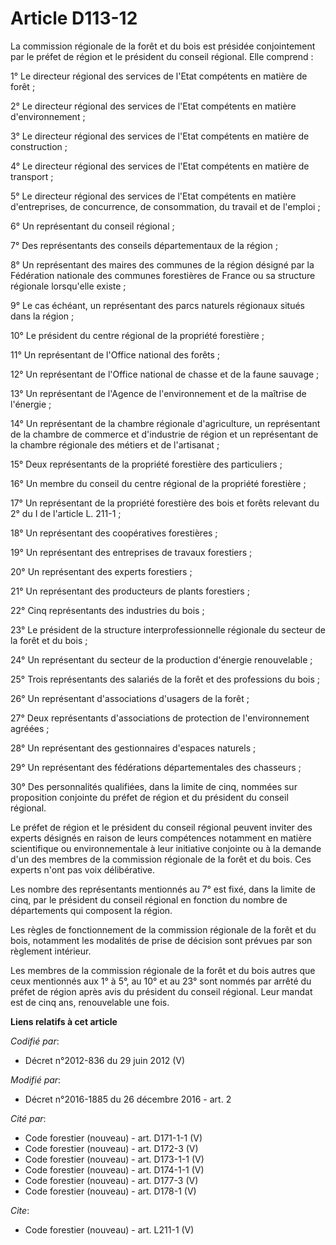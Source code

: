 # Article D113-12

La commission régionale de la forêt et du bois est présidée conjointement par le préfet de région et le président du conseil
régional. Elle comprend : 

1° Le directeur régional des services de l'Etat compétents en matière de forêt ; 

2° Le directeur régional des services de l'Etat compétents en matière d'environnement ; 

3° Le directeur régional des services de l'Etat compétents en matière de construction ; 

4° Le directeur régional des services de l'Etat compétents en matière de transport ; 

5° Le directeur régional des services de l'Etat compétents en matière d'entreprises, de concurrence, de consommation, du
travail et de l'emploi ; 

6° Un représentant du conseil régional ; 

7° Des représentants des conseils départementaux de la région ; 

8° Un représentant des maires des communes de la région désigné par la Fédération nationale des communes forestières de
France ou sa structure régionale lorsqu'elle existe ; 

9° Le cas échéant, un représentant des parcs naturels régionaux situés dans la région ; 

10° Le président du centre régional de la propriété forestière ; 

11° Un représentant de l'Office national des forêts ; 

12° Un représentant de l'Office national de chasse et de la faune sauvage ; 

13° Un représentant de l'Agence de l'environnement et de la maîtrise de l'énergie ; 

14° Un représentant de la chambre régionale d'agriculture, un représentant de la chambre de commerce et d'industrie de région
et un représentant de la chambre régionale des métiers et de l'artisanat ; 

15° Deux représentants de la propriété forestière des particuliers ; 

16° Un membre du conseil du centre régional de la propriété forestière ; 

17° Un représentant de la propriété forestière des bois et forêts relevant du 2° du I de l'article L. 211-1 ; 

18° Un représentant des coopératives forestières ; 

19° Un représentant des entreprises de travaux forestiers ; 

20° Un représentant des experts forestiers ; 

21° Un représentant des producteurs de plants forestiers ; 

22° Cinq représentants des industries du bois ; 

23° Le président de la structure interprofessionnelle régionale du secteur de la forêt et du bois ; 

24° Un représentant du secteur de la production d'énergie renouvelable ; 

25° Trois représentants des salariés de la forêt et des professions du bois ; 

26° Un représentant d'associations d'usagers de la forêt ; 

27° Deux représentants d'associations de protection de l'environnement agréées ; 

28° Un représentant des gestionnaires d'espaces naturels ; 

29° Un représentant des fédérations départementales des chasseurs ; 

30° Des personnalités qualifiées, dans la limite de cinq, nommées sur proposition conjointe du préfet de région et du
président du conseil régional. 

Le préfet de région et le président du conseil régional peuvent inviter des experts désignés en raison de leurs compétences
notamment en matière scientifique ou environnementale à leur initiative conjointe ou à la demande d'un des membres de la
commission régionale de la forêt et du bois. Ces experts n'ont pas voix délibérative. 

Les nombre des représentants mentionnés au 7° est fixé, dans la limite de cinq, par le président du conseil régional en
fonction du nombre de départements qui composent la région. 

Les règles de fonctionnement de la commission régionale de la forêt et du bois, notamment les modalités de prise de décision
sont prévues par son règlement intérieur. 

Les membres de la commission régionale de la forêt et du bois autres que ceux mentionnés aux 1° à 5°, au 10° et au 23° sont
nommés par arrêté du préfet de région après avis du président du conseil régional. Leur mandat est de cinq ans, renouvelable
une fois.

**Liens relatifs à cet article**

_Codifié par_:

  - Décret n°2012-836 du 29 juin 2012 (V)

_Modifié par_:

  - Décret n°2016-1885 du 26 décembre 2016 - art. 2

_Cité par_:

  - Code forestier (nouveau) - art. D171-1-1 (V)
  - Code forestier (nouveau) - art. D172-3 (V)
  - Code forestier (nouveau) - art. D173-1-1 (V)
  - Code forestier (nouveau) - art. D174-1-1 (V)
  - Code forestier (nouveau) - art. D177-3 (V)
  - Code forestier (nouveau) - art. D178-1 (V)

_Cite_:

  - Code forestier (nouveau) - art. L211-1 (V)

